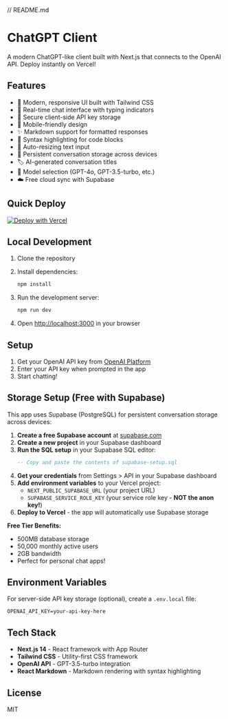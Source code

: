 // README.md
  # ChatGPT Client
  
  A modern ChatGPT-like client built with Next.js that connects to the OpenAI API. Deploy instantly on Vercel!
  
  ## Features
  
  - 🚀 Modern, responsive UI built with Tailwind CSS
  - 💬 Real-time chat interface with typing indicators
  - 🔐 Secure client-side API key storage
  - 📱 Mobile-friendly design
  - ✨ Markdown support for formatted responses
  - 🎨 Syntax highlighting for code blocks
  - 🔄 Auto-resizing text input
  - 💾 Persistent conversation storage across devices
  - 🏷️ AI-generated conversation titles
  - 🤖 Model selection (GPT-4o, GPT-3.5-turbo, etc.)
  - ☁️ Free cloud sync with Supabase
  
  ## Quick Deploy
  
  [![Deploy with Vercel](https://vercel.com/button)](https://vercel.com/new/clone?repository-url=https://github.com/your-username/chatgpt-client)
  
  ## Local Development
  
  1. Clone the repository
  2. Install dependencies:
     ```bash
     npm install
     ```
  
  3. Run the development server:
     ```bash
     npm run dev
     ```
  
  4. Open [http://localhost:3000](http://localhost:3000) in your browser
  
  ## Setup
  
  1. Get your OpenAI API key from [OpenAI Platform](https://platform.openai.com/api-keys)
  2. Enter your API key when prompted in the app
  3. Start chatting!
  
  ## Storage Setup (Free with Supabase)
  
  This app uses Supabase (PostgreSQL) for persistent conversation storage across devices:
  
  1. **Create a free Supabase account** at [supabase.com](https://supabase.com)
  2. **Create a new project** in your Supabase dashboard
  3. **Run the SQL setup** in your Supabase SQL editor:
     ```sql
     -- Copy and paste the contents of supabase-setup.sql
     ```
  4. **Get your credentials** from Settings > API in your Supabase dashboard
  5. **Add environment variables** to your Vercel project:
     - `NEXT_PUBLIC_SUPABASE_URL` (your project URL)
     - `SUPABASE_SERVICE_ROLE_KEY` (your service role key - **NOT the anon key!**)
  6. **Deploy to Vercel** - the app will automatically use Supabase storage
  
  **Free Tier Benefits:**
  - 500MB database storage
  - 50,000 monthly active users
  - 2GB bandwidth
  - Perfect for personal chat apps!
  
  ## Environment Variables
  
  For server-side API key storage (optional), create a `.env.local` file:
  
  ```
  OPENAI_API_KEY=your-api-key-here
  ```
  
  ## Tech Stack
  
  - **Next.js 14** - React framework with App Router
  - **Tailwind CSS** - Utility-first CSS framework
  - **OpenAI API** - GPT-3.5-turbo integration
  - **React Markdown** - Markdown rendering with syntax highlighting
  
  ## License
  
  MIT